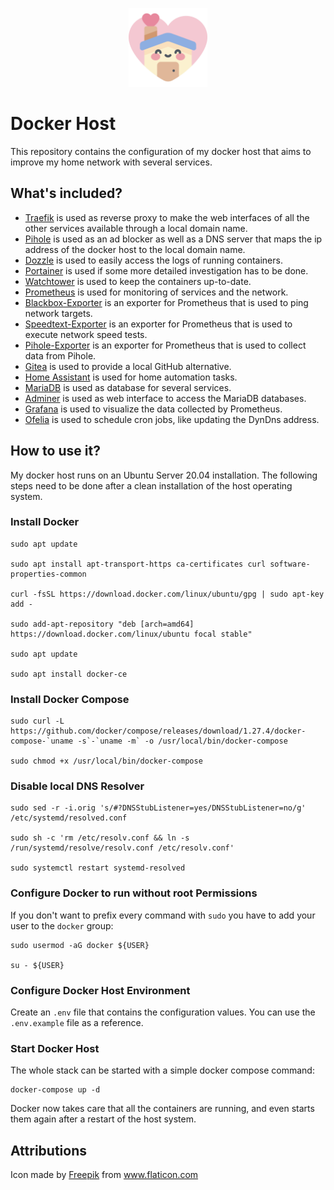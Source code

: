 <p align="center">
    <img width="25%" src="./logo.svg">
</p>

# Docker Host

This repository contains the configuration of my docker host that aims to improve my home network with several services.

## What's included?

- [Traefik](https://hub.docker.com/_/traefik) is used as reverse proxy to make the web interfaces of all the other services available through a local domain name.
- [Pihole](https://hub.docker.com/r/pihole/pihole) is used as an ad blocker as well as a DNS server that maps the ip address of the docker host to the local domain name.
- [Dozzle](https://hub.docker.com/r/amir20/dozzle) is used to easily access the logs of running containers.
- [Portainer](https://hub.docker.com/r/portainer/portainer-ce) is used if some more detailed investigation has to be done.
- [Watchtower](https://hub.docker.com/r/containrrr/watchtower) is used to keep the containers up-to-date.
- [Prometheus](https://hub.docker.com/r/prom/prometheus) is used for monitoring of services and the network.
- [Blackbox-Exporter](https://hub.docker.com/r/prom/blackbox-exporter) is an exporter for Prometheus that is used to ping network targets.
- [Speedtext-Exporter](https://hub.docker.com/r/raeffs/speedtest-exporter) is an exporter for Prometheus that is used to execute network speed tests.
- [Pihole-Exporter](https://hub.docker.com/r/ekofr/pihole-exporter) is an exporter for Prometheus that is used to collect data from Pihole.
- [Gitea](https://hub.docker.com/r/gitea/gitea) is used to provide a local GitHub alternative.
- [Home Assistant](https://hub.docker.com/r/homeassistant/home-assistant) is used for home automation tasks.
- [MariaDB](https://hub.docker.com/_/mariadb) is used as database for several services.
- [Adminer](https://hub.docker.com/_/adminer) is used as web interface to access the MariaDB databases.
- [Grafana](https://hub.docker.com/r/grafana/grafana) is used to visualize the data collected by Prometheus.
- [Ofelia](https://hub.docker.com/r/mcuadros/ofelia) is used to schedule cron jobs, like updating the DynDns address.

## How to use it?

My docker host runs on an Ubuntu Server 20.04 installation. The following steps need to be done after a clean installation of the host operating system.

### Install Docker

```
sudo apt update

sudo apt install apt-transport-https ca-certificates curl software-properties-common

curl -fsSL https://download.docker.com/linux/ubuntu/gpg | sudo apt-key add -

sudo add-apt-repository "deb [arch=amd64] https://download.docker.com/linux/ubuntu focal stable"

sudo apt update

sudo apt install docker-ce
```

### Install Docker Compose

```
sudo curl -L https://github.com/docker/compose/releases/download/1.27.4/docker-compose-`uname -s`-`uname -m` -o /usr/local/bin/docker-compose

sudo chmod +x /usr/local/bin/docker-compose
```

### Disable local DNS Resolver

```
sudo sed -r -i.orig 's/#?DNSStubListener=yes/DNSStubListener=no/g' /etc/systemd/resolved.conf

sudo sh -c 'rm /etc/resolv.conf && ln -s /run/systemd/resolve/resolv.conf /etc/resolv.conf'

sudo systemctl restart systemd-resolved
```

### Configure Docker to run without root Permissions

If you don't want to prefix every command with `sudo` you have to add your user to the `docker` group:

```
sudo usermod -aG docker ${USER}

su - ${USER}
```

### Configure Docker Host Environment

Create an `.env` file that contains the configuration values. You can use the `.env.example` file as a reference.

### Start Docker Host

The whole stack can be started with a simple docker compose command:

```
docker-compose up -d
```

Docker now takes care that all the containers are running, and even starts them again after a restart of the host system.

## Attributions

Icon made by <a href="http://www.freepik.com/" title="Freepik">Freepik</a> from <a href="https://www.flaticon.com/" title="Flaticon">www.flaticon.com</a>
